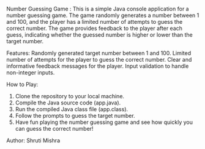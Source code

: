 Number Guessing Game : 
This is a simple Java console application for a number guessing game. The game randomly generates a number between 1 and 100, and the player has a limited number of attempts to guess the correct number. The game provides feedback to the player after each guess, indicating whether the guessed number is higher or lower than the target number.

Features:
Randomly generated target number between 1 and 100.
Limited number of attempts for the player to guess the correct number.
Clear and informative feedback messages for the player.
Input validation to handle non-integer inputs.

How to Play:
1. Clone the repository to your local machine.
2. Compile the Java source code (app.java).
3. Run the compiled Java class file (app.class).
4. Follow the prompts to guess the target number.
5. Have fun playing the number guessing game and see how quickly you can guess the correct number!

Author:
Shruti Mishra
